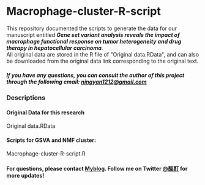 # Macrophage-cluster-R-script
This repository documented the scripts to generate the data for our manuscript entitled ***Gene set variant analysis reveals the impact of macrophage functional response on tumor heterogeneity and drug therapy in hepatocellular carcinoma***. <link> <br>
All original data are stored in the R file of "Original data.RData", and can also be downloaded from the original data link corresponding to the original text. <br>
##### If you have any questions, you can consult the author of this project through the following email: ningyan1212@gmail.com

### Descriptions

#### Original Data for this research<br>
Original data.RData<br>

#### Scripts for GSVA and NMF cluster:<br>
Macrophage-cluster-R-script.R<br>


#### For questions, please contact <a href="http://humphreyslab.com](https://site-form-af.netlify.app/">Myblog</a>. Follow me on Twitter <a href="https://twitter.com/HumphreysLab?ref_src=twsrc%5Etfw](https://twitter.com/darkmum2">@酩酊</a> for more updates!
